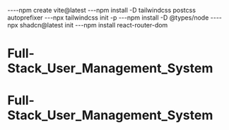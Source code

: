 ----npm create vite@latest
---npm install -D tailwindcss postcss autoprefixer
---npx tailwindcss init -p
---npm install -D @types/node
----npx shadcn@latest init
---npm install react-router-dom
# Full-Stack_User_Management_System
# Full-Stack_User_Management_System

